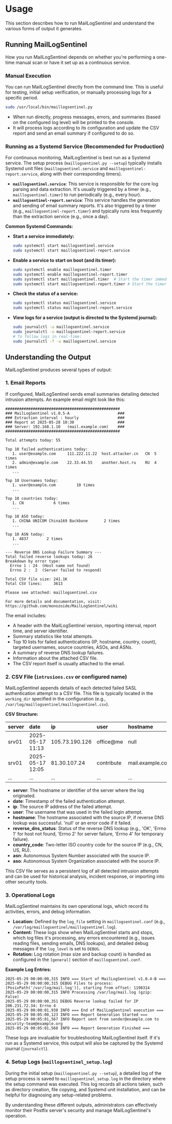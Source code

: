# Usage

This section describes how to run MailLogSentinel and understand the various forms of output it generates.

## Running MailLogSentinel

How you run MailLogSentinel depends on whether you're performing a one-time manual scan or have it set up as a continuous service.

### Manual Execution

You can run MailLogSentinel directly from the command line. This is useful for testing, initial setup verification, or manually processing logs for a specific period.

```bash
sudo /usr/local/bin/maillogsentinel.py
```

*   When run directly, progress messages, errors, and summaries (based on the configured log level) will be printed to the console.
*   It will process logs according to its configuration and update the CSV report and send an email summary if configured to do so.

### Running as a Systemd Service (Recommended for Production)

For continuous monitoring, MailLogSentinel is best run as a Systemd service. The setup process (`maillogsentinel.py --setup`) typically installs Systemd unit files (`maillogsentinel.service` and `maillogsentinel-report.service`, along with their corresponding timers).

*   **`maillogsentinel.service`**: This service is responsible for the core log parsing and data extraction. It's usually triggered by a timer (e.g., `maillogsentinel.timer`) to run periodically (e.g., every hour).
*   **`maillogsentinel-report.service`**: This service handles the generation and sending of email summary reports. It's also triggered by a timer (e.g., `maillogsentinel-report.timer`) and typically runs less frequently than the extraction service (e.g., once a day).

**Common Systemd Commands:**

*   **Start a service immediately:**
    ```bash
    sudo systemctl start maillogsentinel.service
    sudo systemctl start maillogsentinel-report.service
    ```
*   **Enable a service to start on boot (and its timer):**
    ```bash
    sudo systemctl enable maillogsentinel.timer
    sudo systemctl enable maillogsentinel-report.timer
    sudo systemctl start maillogsentinel.timer  # Start the timer immediately
    sudo systemctl start maillogsentinel-report.timer # Start the timer immediately
    ```
*   **Check the status of a service:**
    ```bash
    sudo systemctl status maillogsentinel.service
    sudo systemctl status maillogsentinel-report.service
    ```
*   **View logs for a service (output is directed to the Systemd journal):**
    ```bash
    sudo journalctl -u maillogsentinel.service
    sudo journalctl -u maillogsentinel-report.service
    # To follow logs in real-time:
    sudo journalctl -f -u maillogsentinel.service
    ```

## Understanding the Output

MailLogSentinel produces several types of output:

### 1. Email Reports

If configured, MailLogSentinel sends email summaries detailing detected intrusion attempts. An example email might look like this:

```
##################################################
### MailLogSentinel v1.0.5-A                     ###
### Extraction interval : hourly                 ###
### Report at 2025-05-28 10:30                   ###
### Server: 192.168.1.10   (mail.example.com)    ###
##################################################

Total attempts today: 55

Top 10 failed authentications today:
   1. user@example.com     111.222.11.22  host.attacker.cn   CN  5 times
   2. admin@example.com    22.33.44.55    another.host.ru    RU  4 times
   ...

Top 10 Usernames today:
   1. user@example.com         10 times
   ...
  
Top 10 countries today:
   1. CN             6 times
   ...

Top 10 ASO today:
   1. CHINA UNICOM China169 Backbone       2 times
   ...

Top 10 ASN today:
   1. 4837        2 times
   ...

--- Reverse DNS Lookup Failure Summary ---
Total failed reverse lookups today: 26
Breakdown by error type:
  Errno 1 : 24  (Host name not found)
  Errno 2 :  2  (Server failed to respond)

Total CSV file size: 241.1K
Total CSV lines:     3613

Please see attached: maillogsentinel.csv

For more details and documentation, visit: https://github.com/monozoide/MailLogSentinel/wiki
```

The email includes:
*   A header with the MailLogSentinel version, reporting interval, report time, and server identifier.
*   Summary statistics like total attempts.
*   Top 10 lists for failed authentications (IP, hostname, country, count), targeted usernames, source countries, ASOs, and ASNs.
*   A summary of reverse DNS lookup failures.
*   Information about the attached CSV file.
*   The CSV report itself is usually attached to the email.

### 2. CSV File (`intrusions.csv` or configured name)

MailLogSentinel appends details of each detected failed SASL authentication attempt to a CSV file. This file is typically located in the `working_dir` specified in the configuration (e.g., `/var/log/maillogsentinel/maillogsentinel.csv`).

**CSV Structure:**

| server | date               | ip             | user        | hostname           | reverse_dns_status | country_code | asn          | aso                  |
| :----- | :----------------- | :------------- | :---------- | :----------------- | :----------------- | :----------- | :----------- | :------------------- |
| srv01  | 2025-05-17 11:13   | 105.73.190.126 | office@me   | null               | Errno 1            | CN           | 134810       | AAPT Limited         |
| srv01  | 2025-05-17 12:05   | 81.30.107.24   | contribute  | mail.example.com   | OK                 | US           | 9808         | China Mobile         |
| ...    | ...                | ...            | ...         | ...                | ...                | ...          | ...          | ...                  |

*   **server**: The hostname or identifier of the server where the log originated.
*   **date**: Timestamp of the failed authentication attempt.
*   **ip**: The source IP address of the failed attempt.
*   **user**: The username that was used in the failed login attempt.
*   **hostname**: The hostname associated with the source IP, if reverse DNS lookup was successful. 'null' or an error code if it failed.
*   **reverse_dns_status**: Status of the reverse DNS lookup (e.g., 'OK', 'Errno 1' for host not found, 'Errno 2' for server failure, 'Errno 4' for temporary failure).
*   **country_code**: Two-letter ISO country code for the source IP (e.g., CN, US, RU).
*   **asn**: Autonomous System Number associated with the source IP.
*   **aso**: Autonomous System Organization associated with the source IP.

This CSV file serves as a persistent log of all detected intrusion attempts and can be used for historical analysis, incident response, or importing into other security tools.

### 3. Operational Logs

MailLogSentinel maintains its own operational logs, which record its activities, errors, and debug information.

*   **Location:** Defined by the `log_file` setting in `maillogsentinel.conf` (e.g., `/var/log/maillogsentinel/maillogsentinel.log`).
*   **Content:** These logs show when MailLogSentinel starts and stops, which log files it's processing, any errors encountered (e.g., issues reading files, sending emails, DNS lookups), and detailed debug messages if the `log_level` is set to `DEBUG`.
*   **Rotation:** Log rotation (max size and backup count) is handled as configured in the `[general]` section of `maillogsentinel.conf`.

**Example Log Entries:**
```
2025-05-29 00:00:00,315 INFO === Start of MailLogSentinel v1.0.4-B ===
2025-05-29 00:00:00,315 DEBUG Files to process: [PosixPath('/var/log/mail.log')], starting from offset: 1198314
2025-05-29 00:00:00,315 INFO Processing /var/log/mail.log (gzip: False)
2025-05-29 00:00:00,351 DEBUG Reverse lookup failed for IP 206.231.72.34: Errno 4
2025-05-29 00:00:01,938 INFO === End of MailLogSentinel execution ===
2025-05-29 00:05:00,123 INFO === Report Generation Started ===
2025-05-29 00:05:01,567 INFO Report sent from sender@example.com to security-team@example.org
2025-05-29 00:05:01,568 INFO === Report Generation Finished ===
```

These logs are invaluable for troubleshooting MailLogSentinel itself. If it's run as a Systemd service, this output will also be captured by the Systemd journal (`journalctl`).

### 4. Setup Logs (`maillogsentinel_setup.log`)

During the initial setup (`maillogsentinel.py --setup`), a detailed log of the setup process is saved to `maillogsentinel_setup.log` in the directory where the setup command was executed. This log records all actions taken, such as directory creation, file copying, and Systemd unit installation, and can be helpful for diagnosing any setup-related problems.

By understanding these different outputs, administrators can effectively monitor their Postfix server's security and manage MailLogSentinel's operation.
